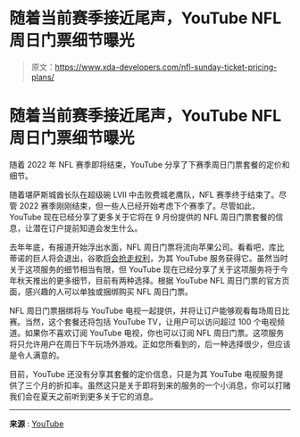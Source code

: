# 随着当前赛季接近尾声，YouTube NFL 周日门票细节曝光

> 原文：<https://www.xda-developers.com/nfl-sunday-ticket-pricing-plans/>

# 随着当前赛季接近尾声，YouTube NFL 周日门票细节曝光

随着 2022 年 NFL 赛季即将结束，YouTube 分享了下赛季周日门票套餐的定价和细节。

随着堪萨斯城酋长队在超级碗 LVII 中击败费城老鹰队，NFL 赛季终于结束了。尽管 2022 赛季刚刚结束，但一些人已经开始考虑下个赛季了。尽管如此，YouTube 现在已经分享了更多关于它将在 9 月份提供的 NFL 周日门票套餐的信息，让潜在订户提前知道会发生什么。

去年年底，有报道开始浮出水面，NFL 周日门票将流向苹果公司。看看吧，库比蒂诺的巨人将会退出，谷歌[将会抢走权利](https://www.xda-developers.com/nfl-sunday-ticket-on-youtube/)，为其 YouTube 服务获得它。虽然当时关于这项服务的细节相当有限，但 YouTube 现在已经分享了关于这项服务将于今年秋天推出的更多细节，目前有两种选择。根据 YouTube NFL 周日门票的官方页面，感兴趣的人可以单独或捆绑购买 NFL 周日门票。

NFL 周日门票捆绑将与 YouTube 电视一起提供，并将让订户能够观看每场周日比赛。当然，这个套餐还将包括 YouTube TV，让用户可以访问超过 100 个电视频道。如果你不喜欢订阅 YouTube 电视，你也可以订阅 NFL 周日门票。这项服务将只允许用户在周日下午玩场外游戏。正如您所看到的，后一种选择很少，但应该是令人满意的。

目前，YouTube 还没有分享其套餐的定价信息，只是为其 YouTube 电视服务提供了三个月的折扣率。虽然这只是关于即将到来的服务的一个小消息，你可以打赌我们会在夏天之前听到更多关于它的消息。

* * *

**来源** : [YouTube](https://tv.youtube.com/learn/nflsundayticket/)